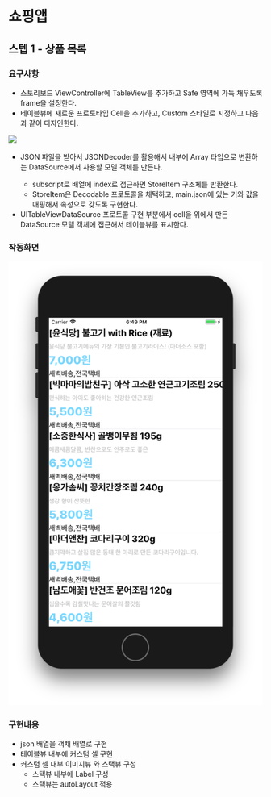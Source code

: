 # 쇼핑앱

## 스텝 1 - 상품 목록

### 요구사항

- 스토리보드 ViewController에 TableView를 추가하고 Safe 영역에 가득 채우도록 frame을 설정한다.
- 테이블뷰에 새로운 프로토타입 Cell을 추가하고, Custom 스타일로 지정하고 다음과 같이 디자인한다.

![](http://public.codesquad.kr/jk/storeapp-step1-celldesign.png)

- JSON 파일을 받아서 JSONDecoder를 활용해서 내부에 Array<StoreItem> 타입으로 변환하는 DataSource에서 사용할 모델 객체를 만든다.
	* subscript로 배열에 index로 접근하면 StoreItem 구조체를 반환한다.
	* StoreItem은 Decodable 프로토콜을 채택하고, main.json에 있는 키와 값을 매핑해서 속성으로 갖도록 구현한다.
- UITableViewDataSource 프로토콜 구현 부분에서 cell을 위에서 만든 DataSource 모델 객체에 접근해서 테이블뷰를 표시한다.



### 작동화면

![](swift_storeApp_step1_20190326.png)

### 구현내용

- json 배열을 객채 배열로 구현
- 테이블뷰 내부에 커스텀 셀 구현
- 커스텀 셀 내부 이미지뷰 와 스택뷰 구성
	* 스택뷰 내부에 Label 구성
	* 스택뷰는 autoLayout 적용